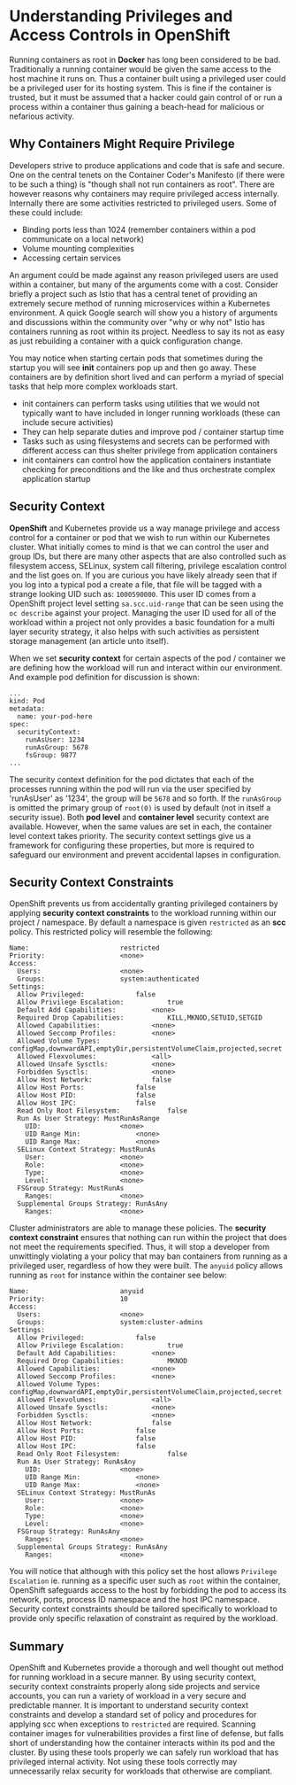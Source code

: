 # Understanding Privileges and Access Controls in OpenShift

Running containers as root in **Docker** has long been considered to be bad.  Traditionally a running container would be given the same access to the host machine it runs on.  Thus a container built using a privileged user could be a privileged user for its hosting system.  This is fine if the container is trusted, but it must be assumed that a hacker could gain control of or run a process within a container thus gaining a beach-head for malicious or nefarious activity.

## Why Containers Might Require Privilege

Developers strive to produce applications and code that is safe and secure.  One on the central tenets on the Container Coder's Manifesto (if there were to be such a thing) is "though shall not run containers as root".  There are however reasons why containers may require privileged access internally.  Internally there are some activities restricted to privileged users. Some of these could include:

- Binding ports less than 1024 (remember containers within a pod communicate on a local network)
- Volume mounting complexities
- Accessing certain services

An argument could be made against any reason privileged users are used within a container, but many of the arguments come with a cost.  Consider briefly a project such as Istio that has a central tenet of providing an extremely secure method of running microservices within a Kubernetes environment.  A quick Google search will show you a history of arguments and discussions within the community over "why or why not" Istio has containers running as root within its project.  Needless to say its not as easy as just rebuilding a container with a quick configuration change.

You may notice when starting certain pods that sometimes during the startup you will see **init** containers pop up and then go away.  These containers are by definition short lived and can perform a myriad of special tasks that help more complex workloads start.  

- init containers can perform tasks using utilities that we would not typically want to have included in longer running workloads (these can include secure activities)
- They can help separate duties and improve pod / container startup time
- Tasks such as using filesystems and secrets can be performed with different access can thus shelter privilege from application containers
- init containers can control how the application containers instantiate checking for preconditions and the like and thus orchestrate complex application startup

## Security Context

**OpenShift** and Kubernetes provide us a way manage privilege and access control for a container or pod that we wish to run within our Kubernetes cluster.  What initially comes to mind is that we can control the user and group IDs, but there are many other aspects that are also controlled such as filesystem access, SELinux, system call filtering, privilege escalation control and the list goes on. If you are curious you have likely already seen that if you log into a typical pod a create a file, that file will be tagged with a strange looking UID such as: `1000590000`.  This user ID comes from a OpenShift project level setting `sa.scc.uid-range` that can be seen using the `oc describe` against your project.  Managing the user ID used for all of the workload within a project not only provides a basic foundation for a multi layer security strategy, it also helps with such activities as persistent storage management (an article unto itself).

When we set **security context** for certain aspects of the pod / container we are defining how the workload will run and interact within our environment.  And example pod definition for discussion is shown:

```
...
kind: Pod
metadata:
  name: your-pod-here
spec:
  securityContext:
    runAsUser: 1234
    runAsGroup: 5678
    fsGroup: 9877
...
```
The security context definition for the pod dictates that each of the processes running within the pod will run via the user specified by 'runAsUser' as '1234', the group will be `5678` and so forth.  If the `runAsGroup` is omitted the primary group of `root(0)` is used by default (not in itself a security issue).  Both **pod level** and **container level** security context are available.  However, when the same values are set in each, the container level context takes priority.  The security context settings give us a framework for configuring these properties, but more is required to safeguard our environment and prevent accidental lapses in configuration.

## Security Context Constraints

OpenShift prevents us from accidentally granting privileged containers by applying **security context constraints** to the workload running within our project / namespace.  By default a namespace is given `restricted` as an **scc** policy.  This restricted policy will resemble the following:

```
Name:						restricted
Priority:					<none>
Access:
  Users:					<none>
  Groups:					system:authenticated
Settings:
  Allow Privileged:				false
  Allow Privilege Escalation:			true
  Default Add Capabilities:			<none>
  Required Drop Capabilities:			KILL,MKNOD,SETUID,SETGID
  Allowed Capabilities:				<none>
  Allowed Seccomp Profiles:			<none>
  Allowed Volume Types:				configMap,downwardAPI,emptyDir,persistentVolumeClaim,projected,secret
  Allowed Flexvolumes:				<all>
  Allowed Unsafe Sysctls:			<none>
  Forbidden Sysctls:				<none>
  Allow Host Network:				false
  Allow Host Ports:				false
  Allow Host PID:				false
  Allow Host IPC:				false
  Read Only Root Filesystem:			false
  Run As User Strategy: MustRunAsRange
    UID:					<none>
    UID Range Min:				<none>
    UID Range Max:				<none>
  SELinux Context Strategy: MustRunAs
    User:					<none>
    Role:					<none>
    Type:					<none>
    Level:					<none>
  FSGroup Strategy: MustRunAs
    Ranges:					<none>
  Supplemental Groups Strategy: RunAsAny
    Ranges:					<none>
```

Cluster administrators are able to manage these policies.  The **security context constraint** ensures that nothing can run within the project that does not meet the requirements specified.  Thus, it will stop a developer from unwittingly violating a your policy that may ban containers from running as a privileged user, regardless of how they were built.  The `anyuid` policy allows running as `root` for instance within the container see below:

```
Name:						anyuid
Priority:					10
Access:
  Users:					<none>
  Groups:					system:cluster-admins
Settings:
  Allow Privileged:				false
  Allow Privilege Escalation:			true
  Default Add Capabilities:			<none>
  Required Drop Capabilities:			MKNOD
  Allowed Capabilities:				<none>
  Allowed Seccomp Profiles:			<none>
  Allowed Volume Types:				configMap,downwardAPI,emptyDir,persistentVolumeClaim,projected,secret
  Allowed Flexvolumes:				<all>
  Allowed Unsafe Sysctls:			<none>
  Forbidden Sysctls:				<none>
  Allow Host Network:				false
  Allow Host Ports:				false
  Allow Host PID:				false
  Allow Host IPC:				false
  Read Only Root Filesystem:			false
  Run As User Strategy: RunAsAny
    UID:					<none>
    UID Range Min:				<none>
    UID Range Max:				<none>
  SELinux Context Strategy: MustRunAs
    User:					<none>
    Role:					<none>
    Type:					<none>
    Level:					<none>
  FSGroup Strategy: RunAsAny
    Ranges:					<none>
  Supplemental Groups Strategy: RunAsAny
    Ranges:					<none>
```

You will notice that although with this policy set the host allows `Privilege Escalation` ie. running as a specific user such as `root` within the container, OpenShift safeguards access to the host by forbidding the pod to access its network, ports, process ID namespace and the host IPC namespace.  Security context constraints should be tailored specifically to workload to provide only specific relaxation of constraint as required by the workload.

## Summary

OpenShift and Kubernetes provide a thorough and well thought out method for running workload in a secure manner.  By using security context, security context constraints properly along side projects and service accounts, you can run a variety of workload in a very secure and predictable manner.  It is important to understand security context constraints and develop a standard set of policy and procedures for applying scc when exceptions to `restricted` are required.  Scanning container images for vulnerabilities provides a first line of defense, but falls short of understanding how the container interacts within its pod and the cluster.  By using these tools properly we can safely run workload that has privileged internal activity.  Not using these tools correctly may unnecessarily relax security for workloads that otherwise are compliant.  
